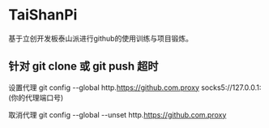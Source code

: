 # TaiShanPi

基于立创开发板泰山派进行github的使用训练与项目锻炼。

## 针对 git clone 或 git push 超时

设置代理		git config --global http.https://github.com.proxy socks5://127.0.0.1:(你的代理端口号)

取消代理		git config --global --unset http.https://github.com.proxy




